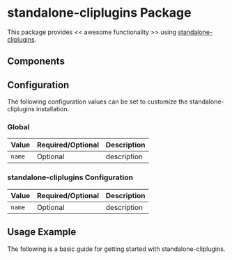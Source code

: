 # standalone-cliplugins Package

This package provides << awesome functionality >> using [standalone-cliplugins](https://INFO_NEEDED).

## Components

## Configuration

The following configuration values can be set to customize the standalone-cliplugins installation.

### Global

| Value | Required/Optional | Description |
|-------|-------------------|-------------|
| `name` | Optional | description |

### standalone-cliplugins Configuration

| Value | Required/Optional | Description |
|-------|-------------------|-------------|
| `name` | Optional | description |

## Usage Example

The following is a basic guide for getting started with standalone-cliplugins.
